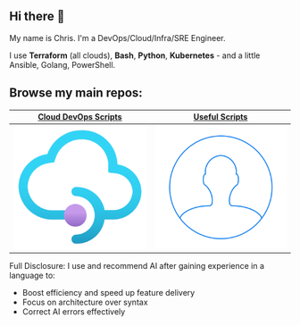 ## Hi there 👋

My name is Chris. I'm a DevOps/Cloud/Infra/SRE Engineer.

I use **Terraform** (all clouds), **Bash**, **Python**, **Kubernetes** - and a little Ansible, Golang, PowerShell.

## Browse my main repos:

| [**Cloud DevOps Scripts**](https://github.com/chrisbuckleycode/cloud-devops-scripts)                  | [**Useful Scripts**](https://github.com/chrisbuckleycode/usefulscripts)                  |
| ----------------------- | ----------------------- |
| [![Cloud DevOps Scripts](cloud.png)](https://github.com/chrisbuckleycode/cloud-devops-scripts) | [![Useful Scripts](user.png)](https://github.com/chrisbuckleycode/usefulscripts) |



Full Disclosure: I use and recommend AI after gaining experience in a language to:
- Boost efficiency and speed up feature delivery
- Focus on architecture over syntax
- Correct AI errors effectively
